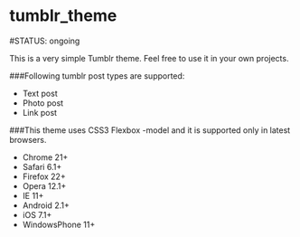 tumblr_theme
============

#STATUS: ongoing

This is a very simple Tumblr theme. Feel free to use it in your own projects.

###Following tumblr post types are supported:

 - Text post
 - Photo post
 - Link post


###This theme uses CSS3 Flexbox -model and it is supported only in latest browsers.

 - Chrome 21+
 - Safari 6.1+
 - Firefox 22+
 - Opera 12.1+
 - IE 11+
 - Android 2.1+
 - iOS 7.1+
 - WindowsPhone 11+
